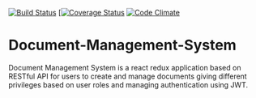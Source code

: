 [![Build Status](https://travis-ci.org/andela-mugorji/Document-Management-System.svg?branch=develop)](https://travis-ci.org/andela-mugorji/Document-Management-System)
[[![Coverage Status](https://coveralls.io/repos/github/andela-mugorji/Document-Management-System/badge.svg?branch=master)](https://coveralls.io/github/andela-mugorji/Document-Management-System?branch=master)
[![Code Climate](https://codeclimate.com/github/andela-mugorji/Document-Management-System/badges/gpa.svg)](https://codeclimate.com/github/andela-mugorji/Document-Management-System)

# Document-Management-System
Document Management System is a react redux application based on RESTful API for users to create and manage documents giving different privileges based on user roles and managing authentication using JWT.
